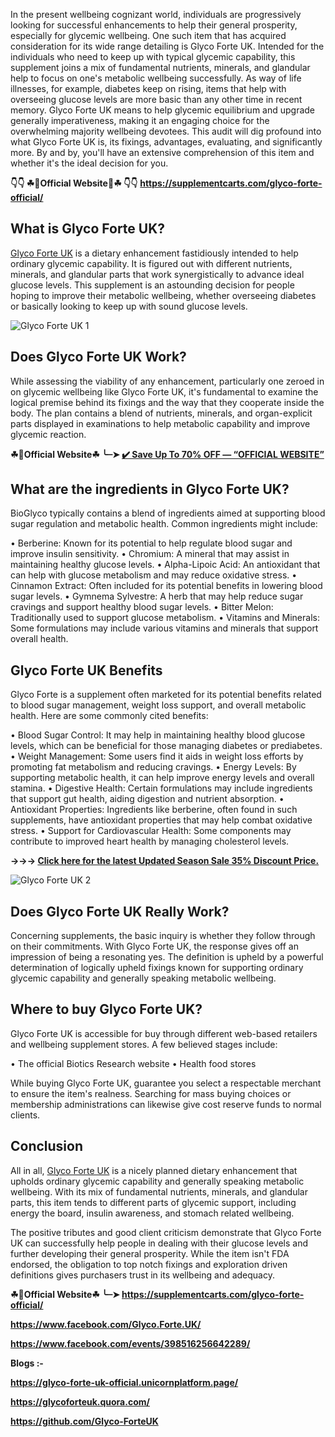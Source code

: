 In the present wellbeing cognizant world, individuals are progressively looking for successful enhancements to help their general prosperity, especially for glycemic wellbeing. One such item that has acquired consideration for its wide range detailing is Glyco Forte UK. Intended for the individuals who need to keep up with typical glycemic capability, this supplement joins a mix of fundamental nutrients, minerals, and glandular help to focus on one's metabolic wellbeing successfully. As way of life illnesses, for example, diabetes keep on rising, items that help with overseeing glucose levels are more basic than any other time in recent memory. Glyco Forte UK means to help glycemic equilibrium and upgrade generally imperativeness, making it an engaging choice for the overwhelming majority wellbeing devotees. This audit will dig profound into what Glyco Forte UK is, its fixings, advantages, evaluating, and significantly more. By and by, you'll have an extensive comprehension of this item and whether it's the ideal decision for you.

**👇👇 ☘📣Official Website📣☘ 👇👇**
**https://supplementcarts.com/glyco-forte-official/**


## What is Glyco Forte UK?

[Glyco Forte UK](https://healthquerys.com/glyco-forte-uk/) is a dietary enhancement fastidiously intended to help ordinary glycemic capability. It is figured out with different nutrients, minerals, and glandular parts that work synergistically to advance ideal glucose levels. This supplement is an astounding decision for people hoping to improve their metabolic wellbeing, whether overseeing diabetes or basically looking to keep up with sound glucose levels.


![Glyco Forte UK 1](https://github.com/user-attachments/assets/60e327f1-9316-457a-8e84-464c54b1e73e)


## Does Glyco Forte UK Work?

While assessing the viability of any enhancement, particularly one zeroed in on glycemic wellbeing like Glyco Forte UK, it's fundamental to examine the logical premise behind its fixings and the way that they cooperate inside the body. The plan contains a blend of nutrients, minerals, and organ-explicit parts displayed in examinations to help metabolic capability and improve glycemic reaction.

**☘📣Official Website☘ ╰┈➤ [✔️ Save Up To 70% OFF — “OFFICIAL WEBSITE”](https://supplementcarts.com/glyco-forte-official/)**

## What are the ingredients in Glyco Forte UK?

BioGlyco typically contains a blend of ingredients aimed at supporting blood sugar regulation and metabolic health. Common ingredients might include:

•	Berberine: Known for its potential to help regulate blood sugar and improve insulin sensitivity.
•	Chromium: A mineral that may assist in maintaining healthy glucose levels.
•	Alpha-Lipoic Acid: An antioxidant that can help with glucose metabolism and may reduce oxidative stress.
•	Cinnamon Extract: Often included for its potential benefits in lowering blood sugar levels.
•	Gymnema Sylvestre: A herb that may help reduce sugar cravings and support healthy blood sugar levels.
•	Bitter Melon: Traditionally used to support glucose metabolism.
•	Vitamins and Minerals: Some formulations may include various vitamins and minerals that support overall health.



## Glyco Forte UK Benefits

Glyco Forte is a supplement often marketed for its potential benefits related to blood sugar management, weight loss support, and overall metabolic health. Here are some commonly cited benefits:

•	Blood Sugar Control: It may help in maintaining healthy blood glucose levels, which can be beneficial for those managing diabetes or prediabetes.
•	Weight Management: Some users find it aids in weight loss efforts by promoting fat metabolism and reducing cravings.
•	Energy Levels: By supporting metabolic health, it can help improve energy levels and overall stamina.
•	Digestive Health: Certain formulations may include ingredients that support gut health, aiding digestion and nutrient absorption.
•	Antioxidant Properties: Ingredients like berberine, often found in such supplements, have antioxidant properties that may help combat oxidative stress.
•	Support for Cardiovascular Health: Some components may contribute to improved heart health by managing cholesterol levels.

**→→→ [Click here for the latest Updated Season Sale 35% Discount Price.](https://supplementcarts.com/glyco-forte-official/)**


![Glyco Forte UK 2](https://github.com/user-attachments/assets/f03b687c-e6cb-40ed-adca-4a3aa9f837e3)


## Does Glyco Forte UK Really Work?

Concerning supplements, the basic inquiry is whether they follow through on their commitments. With Glyco Forte UK, the response gives off an impression of being a resonating yes. The definition is upheld by a powerful determination of logically upheld fixings known for supporting ordinary glycemic capability and generally speaking metabolic wellbeing.


## Where to buy Glyco Forte UK?

Glyco Forte UK is accessible for buy through different web-based retailers and wellbeing supplement stores. A few believed stages include:

•	The official Biotics Research website
•	Health food stores

While buying Glyco Forte UK, guarantee you select a respectable merchant to ensure the item's realness. Searching for mass buying choices or membership administrations can likewise give cost reserve funds to normal clients.

## Conclusion

All in all, [Glyco Forte UK](https://healthquerys.com/glyco-forte-uk/) is a nicely planned dietary enhancement that upholds ordinary glycemic capability and generally speaking metabolic wellbeing. With its mix of fundamental nutrients, minerals, and glandular parts, this item tends to different parts of glycemic support, including energy the board, insulin awareness, and stomach related wellbeing.

The positive tributes and good client criticism demonstrate that Glyco Forte UK can successfully help people in dealing with their glucose levels and further developing their general prosperity. While the item isn't FDA endorsed, the obligation to top notch fixings and exploration driven definitions gives purchasers trust in its wellbeing and adequacy.

**☘📣Official Website☘ ╰┈➤ https://supplementcarts.com/glyco-forte-official/**

**https://www.facebook.com/Glyco.Forte.UK/**

**https://www.facebook.com/events/398516256642289/**

**Blogs :-**

**https://glyco-forte-uk-official.unicornplatform.page/**

**https://glycoforteuk.quora.com/**

**https://github.com/Glyco-ForteUK**

